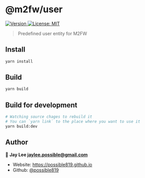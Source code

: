 <h1>@m2fw/user</h1>
<p>
  <a href="https://www.npmjs.com/package/@m2fw/user" target="_blank">
    <img alt="Version" src="https://img.shields.io/npm/v/@m2fw/user.svg">
  </a>
  <a href="#" target="_blank">
    <img alt="License: MIT" src="https://img.shields.io/badge/License-MIT-yellow.svg" />
  </a>
</p>

> Predefined user entity for M2FW

## Install

```sh
yarn install
```

## Build

```sh
yarn build
```

## Build for development

```sh
# Watching source chages to rebuild it
# You can `yarn link` to the place where you want to use it
yarn build:dev
```

## Author

👤 **Jay Lee <jaylee.possible@gmail.com>**

- Website: https://possible819.github.io
- Github: [@possible819](https://github.com/possible819)
